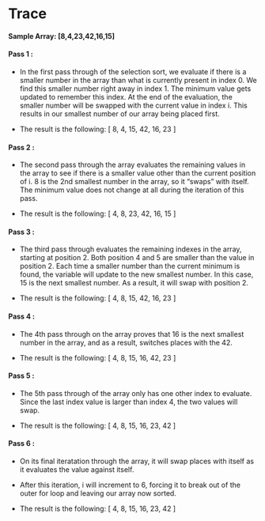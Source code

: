 # Trace

#### Sample Array: [8,4,23,42,16,15]

#### Pass 1 :

  * In the first pass through of the selection sort, we evaluate if there is a smaller number in the array than what is currently present in index 0. We find this smaller number right away in index 1. The minimum value gets updated to remember this index. At the end of the evaluation, the smaller number will be swapped with the current value in index i. This results in our smallest number of our array being placed first.

  * The result is the following: [ 8, 4, 15, 42, 16, 23 ]

#### Pass 2 :

  * The second pass through the array evaluates the remaining values in the array to see if there is a smaller value other than the current position of i. 8 is the 2nd smallest number in the array, so it “swaps” with itself. The minimum value does not change at all during the iteration of this pass.

  * The result is the following: [ 4, 8, 23, 42, 16, 15 ]
  #### Pass 3 :

  * The third pass through evaluates the remaining indexes in the array, starting at position 2. Both position 4 and 5 are smaller than the value in position 2. Each time a smaller number than the current minimum is found, the variable will update to the new smallest number. In this case, 15 is the next smallest number. As a result, it will swap with position 2.

  * The result is the following: [ 4, 8, 15, 42, 16, 23 ]
  #### Pass 4 :

  * The 4th pass through on the array proves that 16 is the next smallest number in the array, and as a result, switches places with the 42.

  * The result is the following: [ 4, 8, 15, 16, 42, 23 ]
  #### Pass 5 :

  * The 5th pass through of the array only has one other index to evaluate. Since the last index value is larger than index 4, the two values will swap.

  * The result is the following: [ 4, 8, 15, 16, 23, 42 ]
  #### Pass 6 :

  * On its final iteratation through the array, it will swap places with itself as it evaluates the value against itself.

  * After this iteration, i will increment to 6, forcing it to break out of the outer for loop and leaving our array now sorted.

  * The result is the following: [ 4, 8, 15, 16, 23, 42 ]


